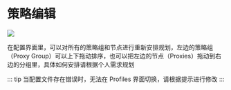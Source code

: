 # 策略编辑

![](~@imgs/ui-profiles-policies1.png)

在配置界面里，可以对所有的策略组和节点进行重新安排规划，左边的策略组（Proxy Group）可以上下拖动排序，也可以把左边的节点（Proxies）拖动到右边的分组里，具体如何安排请根据个人需求规划

::: tip
当配置文件存在错误时，无法在 Profiles 界面切换，请根据提示进行修改
:::
